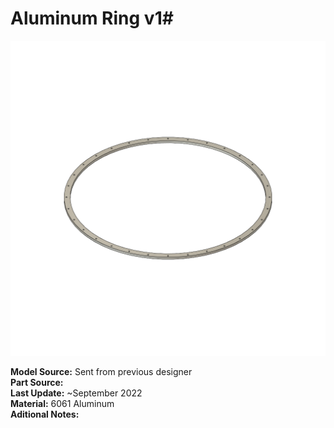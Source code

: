# Aluminum Ring v1# # 

![Part Preview](thumb.png "Part Preview")

**Model Source:** Sent from previous designer \
**Part Source:** \
**Last Update:** ~September 2022 \
**Material:** 6061 Aluminum \
**Aditional Notes:**